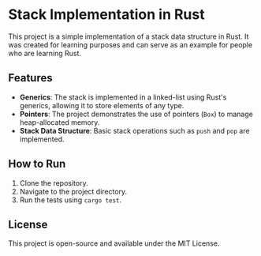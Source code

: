 # Stack Implementation in Rust

This project is a simple implementation of a stack data structure in Rust. It was created for learning purposes and can serve as an example for people who are learning Rust.

## Features

- **Generics**: The stack is implemented in a linked-list using Rust's generics, allowing it to store elements of any type.
- **Pointers**: The project demonstrates the use of pointers (`Box`) to manage heap-allocated memory.
- **Stack Data Structure**: Basic stack operations such as `push` and `pop` are implemented.

## How to Run

1. Clone the repository.
2. Navigate to the project directory.
3. Run the tests using `cargo test`.

## License

This project is open-source and available under the MIT License.
